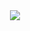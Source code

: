 <div align="center">
  <a href="https://vaaski.dev">
		<!---->
		<!-- dig into how this was made here: -->
		<!-- https://github.com/vaaski/vaaski.dev/blob/2024/components/svg-hero.server.vue -->
		<!---->
		<!-- you can also see the generated version here: -->
		<!-- https://vaaski.dev/static-svg -->
		<!---->
    <img src="info.pdf" />
  </a>
</div>
